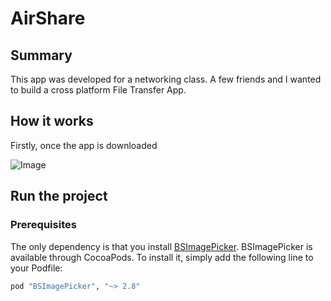 # AirShare

## Summary

This app was developed for a networking class.  A few friends and I wanted to build a cross platform File Transfer App.  

## How it works

Firstly, once the app is downloaded 

![Image](https://github.com/Tgaffaney/AirShare/tree/master/airShare/Images/IMG_0090.PNG)

## Run the project

### Prerequisites

The only dependency is that you install [BSImagePicker](https://github.com/mikaoj/BSImagePicker). BSImagePicker is available through CocoaPods. To install it, simply add the following line to your Podfile:

```ruby
pod "BSImagePicker", "~> 2.8"
```

